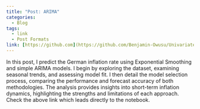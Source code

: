 ```yaml
---
title: "Post: ARIMA"
categories:
  - Blog
tags:
  - link
  - Post Formats
link: [https://github.com](https://github.com/Benjamin-Owusu/Univariate_time_series_forecasting/blob/main/ARIMA_and_Exponential_Smoothing.ipynb](https://github.com/Benjamin-Owusu/Univariate_time_series_forecasting/blob/main/ARIMA_and_Exponential_Smoothing.ipynb)
---
```


In this post, I predict the German inflation rate using Exponential Smoothing and simple ARIMA models. I begin by exploring the dataset, examining seasonal trends, and assessing model fit. I then detail the model selection process, comparing the performance and forecast accuracy of both methodologies. The analysis provides insights into short-term inflation dynamics, highlighting the strengths and limitations of each approach.
Check the above link which leads directly to the notebook.
